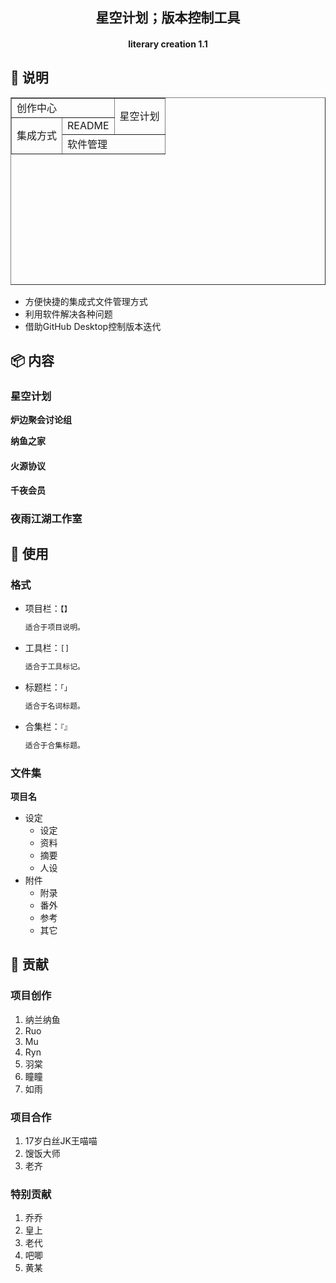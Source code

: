 <h2 align="center">星空计划；版本控制工具</h2>

<h4 align="center">literary creation 1.1</h4>



## :crystal_ball: 说明

<!doctype html>
<html>
   <head>
      <meta charset="utf-8">
      <title>table</title>
   </head>
   <style media="screen">
      table{
         border-collapse: collapse;
      }
   </style>
   <body>
      <table width="300px" height="300px" border="1px">
         <tr>
            <td colspan="2">创作中心</td>
            <td rowspan="2">星空计划</td>
         </tr>
         <tr>
            <td rowspan="2">集成方式</td>
            <td>README</td>
         </tr>
         <tr>
            <td colspan="2">软件管理</td>
         </tr>
      </table>
   </body>
</html>

- 方便快捷的集成式文件管理方式
- 利用软件解决各种问题
- 借助GitHub Desktop控制版本迭代

## :package: 内容

### 星空计划

**炉边聚会讨论组**

**纳鱼之家**

#### 火源协议

**千夜会员**

### 夜雨江湖工作室

## :hammer: 使用

### 格式

- 项目栏：`【】`

  ```txt
  适合于项目说明。
  ```

- 工具栏：`[]`

  ```txt
  适合于工具标记。
  ```

- 标题栏：`「」`

  ```txt
  适合于名词标题。
  ```

- 合集栏：`『』`

  ```txt
  适合于合集标题。
  ```

### 文件集

**项目名**

- 设定
  - 设定
  - 资料
  - 摘要
  - 人设
- 附件
  - 附录
  - 番外
  - 参考
  - 其它

## :handshake: 贡献

### 项目创作

1. 纳兰纳鱼
2. Ruo
3. Mu
4. Ryn
5. 羽棠
6. 瞳瞳
7. 如雨

### 项目合作

1. 17岁白丝JK王喵喵
2. 馊饭大师
3. 老齐

### 特别贡献

1. 乔乔
2. 皇上
3. 老代
4. 吧唧
5. 黄某





















